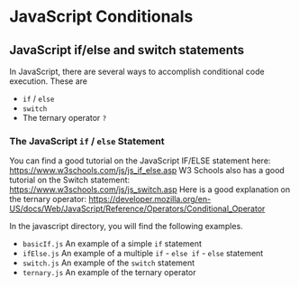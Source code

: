 # JavaScript Conditionals

## JavaScript if/else and switch statements

In JavaScript, there are several ways to accomplish conditional code execution. These are
* `if` / `else`
* `switch`
* The ternary operator `?`

### The JavaScript `if` / `else` Statement

You can find a good tutorial on the JavaScript IF/ELSE statement here: https://www.w3schools.com/js/js_if_else.asp
W3 Schools also has a good tutorial on the Switch statement: https://www.w3schools.com/js/js_switch.asp 
Here is a good explanation on the ternary operator: https://developer.mozilla.org/en-US/docs/Web/JavaScript/Reference/Operators/Conditional_Operator

In the javascript directory, you will find the following examples.

* `basicIf.js` An example of a simple `if` statement
* `ifElse.js` An example of a multiple `if` - `else if` - `else` statement
* `switch.js` An example of the `switch` statement
* `ternary.js` An example of the ternary operator
